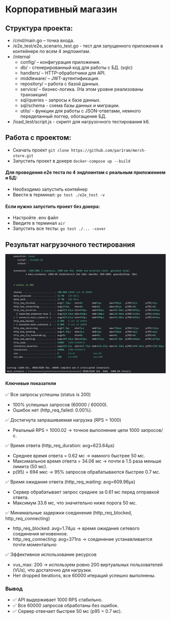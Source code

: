 # Корпоративный магазин

## Структура проекта:

- /cmd/main.go – точка входа.
- /e2e_test/e2e_scenario_test.go - тест для запущенного приложения в контейнере по всем 4 эндпоинтам.
- /internal
  - config/ – конфигурация приложения.
  - db/ - сгенерированный код для работы с БД. (sqlc)
  - handlers/ – HTTP-обработчики для API.
  - middleware/ – JWT-аутентификация.
  - repository/ – работа с базой данных.
  - service/ – бизнес-логика. (На этом уровне реализованы транзакции)
  - sql/queries - запросы к базе данных.
  - sql/schema - схема базы данных и миграции.
  - utils/ - функции для работы с JSON-ответами, немного переделанный логгер, обогащение БД.
- /load_test/script.js - скрипт для нагрузочного тестирования k6.

## Работа с проектом:

- Скачать проект `git clone https://github.com/par1ram/merch-store.git`
- Запустить проект в докере `docker-compose up --build`

#### Для проведения e2e теста по 4 эндпоинтам с реальным приложением и БД:

- Необходимо запустить контейнер
- Ввести в терминал: `go test ./e2e_test -v`

#### Если нужно запустить проект без докера:

- Настройте .env файл
- Введите в терминал `air`
- Запустить все тесты: `go test ./... -cover`

## Результат нагрузочного тестирования

![GET /api/info](load_test/GET-info.png)

#### Ключевые показатели

✅ Все запросы успешны (status is 200)

- 100% успешных запросов (60000 / 60000).
- Ошибок нет (http_req_failed: 0.00%).

✅ Достигнута запрашиваемая нагрузка (RPS = 1000)

- Реальный RPS = 1000.02 → точное выполнение цели 1000 запросов/с.

✅ Время ответа (http_req_duration: avg=623.64µs)

- Среднее время ответа = 0.62 мс → намного быстрее 50 мс.
- Максимальное время ответа = 34.06 мс → почти в 1.5 раза меньше лимита (50 мс).
- p(95) = 694 мкс → 95% запросов обрабатываются быстрее 0.7 мс.

✅ Время ожидания ответа (http_req_waiting: avg=609.96µs)

- Сервер обрабатывает запрос среднее за 0.61 мс перед отправкой ответа.
- Максимум 33.6 мс, что значительно ниже порога 50 мс.

✅ Минимальные задержки соединения (http_req_blocked, http_req_connecting)

- http_req_blocked: avg=1.74µs → время ожидания сетевого соединения мгновенное.
- http_req_connecting: avg=371ns → соединение устанавливается почти моментально

✅ Эффективное использование ресурсов

- vus_max: 200 → используем ровно 200 виртуальных пользователей (VUs), что достаточно для нагрузки.
- Нет dropped iterations, все 60000 итераций успешно выполнены.

### Вывод

- ✅ API выдерживает 1000 RPS стабильно.
- ✅ Все 60000 запросов обработаны без ошибок.
- ✅ Сервер отвечает быстрее 50 мс (p95 = 0.7 мс).
